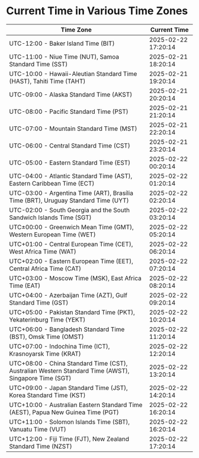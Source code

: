 # Current Time in Various Time Zones

| Time Zone | Current Time |
|-----------|--------------|
| UTC-12:00 - Baker Island Time (BIT) | 2025-02-22 17:20:14 |
| UTC-11:00 - Niue Time (NUT), Samoa Standard Time (SST) | 2025-02-21 18:20:14 |
| UTC-10:00 - Hawaii-Aleutian Standard Time (HAST), Tahiti Time (TAHT) | 2025-02-21 19:20:14 |
| UTC-09:00 - Alaska Standard Time (AKST) | 2025-02-21 20:20:14 |
| UTC-08:00 - Pacific Standard Time (PST) | 2025-02-21 21:20:14 |
| UTC-07:00 - Mountain Standard Time (MST) | 2025-02-21 22:20:14 |
| UTC-06:00 - Central Standard Time (CST) | 2025-02-21 23:20:14 |
| UTC-05:00 - Eastern Standard Time (EST) | 2025-02-22 00:20:14 |
| UTC-04:00 - Atlantic Standard Time (AST), Eastern Caribbean Time (ECT) | 2025-02-22 01:20:14 |
| UTC-03:00 - Argentina Time (ART), Brasília Time (BRT), Uruguay Standard Time (UYT) | 2025-02-22 02:20:14 |
| UTC-02:00 - South Georgia and the South Sandwich Islands Time (SGT) | 2025-02-22 03:20:14 |
| UTC±00:00 - Greenwich Mean Time (GMT), Western European Time (WET) | 2025-02-22 05:20:14 |
| UTC+01:00 - Central European Time (CET), West Africa Time (WAT) | 2025-02-22 06:20:14 |
| UTC+02:00 - Eastern European Time (EET), Central Africa Time (CAT) | 2025-02-22 07:20:14 |
| UTC+03:00 - Moscow Time (MSK), East Africa Time (EAT) | 2025-02-22 08:20:14 |
| UTC+04:00 - Azerbaijan Time (AZT), Gulf Standard Time (GST) | 2025-02-22 09:20:14 |
| UTC+05:00 - Pakistan Standard Time (PKT), Yekaterinburg Time (YEKT) | 2025-02-22 10:20:14 |
| UTC+06:00 - Bangladesh Standard Time (BST), Omsk Time (OMST) | 2025-02-22 11:20:14 |
| UTC+07:00 - Indochina Time (ICT), Krasnoyarsk Time (KRAT) | 2025-02-22 12:20:14 |
| UTC+08:00 - China Standard Time (CST), Australian Western Standard Time (AWST), Singapore Time (SGT) | 2025-02-22 13:20:14 |
| UTC+09:00 - Japan Standard Time (JST), Korea Standard Time (KST) | 2025-02-22 14:20:14 |
| UTC+10:00 - Australian Eastern Standard Time (AEST), Papua New Guinea Time (PGT) | 2025-02-22 16:20:14 |
| UTC+11:00 - Solomon Islands Time (SBT), Vanuatu Time (VUT) | 2025-02-22 16:20:14 |
| UTC+12:00 - Fiji Time (FJT), New Zealand Standard Time (NZST) | 2025-02-22 17:20:14 |
